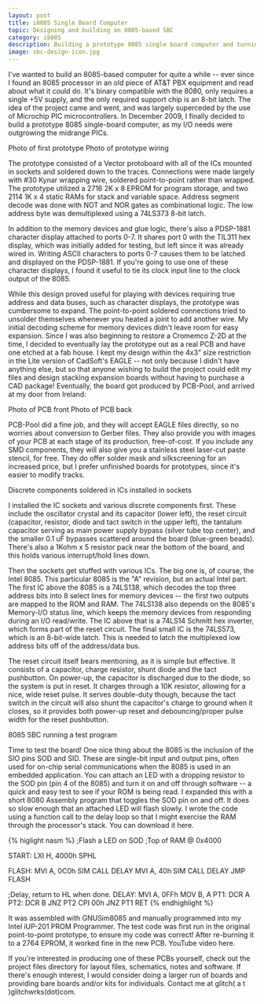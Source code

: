 ```yaml
---
layout: post
title: i8085 Single Board Computer
topic: Designing and building an 8085-based SBC
category: i8085
description: Building a prototype 8085 single board computer and turning it into a proper etched PCB! This page documents construction and testing.
image: sbc-design-icon.jpg
---
```


 I've wanted to build an 8085-based computer for quite a while -- ever since I found an 8085 processor in an old piece of AT&T PBX equipment and read about what it could do. It's binary compatible with the 8080, only requires a single +5V supply, and the only required support chip is an 8-bit latch. The idea of the project came and went, and was largely superceded by the use of Microchip PIC microcontrollers. In December 2009, I finally decided to build a prototype 8085 single-board computer, as my I/O needs were outgrowing the midrange PICs.

Photo of first prototype Photo of prototype wiring


The prototype consisted of a Vector protoboard with all of the ICs mounted in sockets and soldered down to the traces. Connections were made largely with #30 Kynar wrapping wire, soldered point-to-point rather than wrapped. The prototype utilized a 2716 2K x 8 EPROM for program storage, and two 2114 1K x 4 static RAMs for stack and variable space. Address segment decode was done with NOT and NOR gates as combinational logic. The low address byte was demultiplexed using a 74LS373 8-bit latch.

In addition to the memory devices and glue logic, there's also a PDSP-1881 character display attached to ports 0-7. It shares port 0 with the TIL311 hex display, which was initially added for testing, but left since it was already wired in. Writing ASCII characters to ports 0-7 causes them to be latched and displayed on the PDSP-1881. If you're going to use one of these character displays, I found it useful to tie its clock input line to the clock output of the 8085.

While this design proved useful for playing with devices requiring true address and data buses, such as character displays, the prototype was cumbersome to expand. The point-to-point soldered connections tried to unsolder themselves whenever you heated a joint to add another wire. My initial decoding scheme for memory devices didn't leave room for easy expansion. Since I was also beginning to restore a Cromemco Z-2D at the time, I decided to eventually lay the prototype out as a real PCB and have one etched at a fab house. I kept my design within the 4x3" size restriction in the Lite version of CadSoft's EAGLE -- not only because I didn't have anything else, but so that anyone wishing to build the project could edit my files and design stacking expansion boards without having to purchase a CAD package! Eventually, the board got produced by PCB-Pool, and arrived at my door from Ireland:

Photo of PCB front Photo of PCB back


PCB-Pool did a fine job, and they will accept EAGLE files directly, so no worries about conversion to Gerber files. They also provide you with images of your PCB at each stage of its production, free-of-cost. If you include any SMD components, they will also give you a stainless steel laser-cut paste stencil, for free. They do offer solder mask and silkscreening for an increased price, but I prefer unfinished boards for prototypes, since it's easier to modify tracks.



Discrete components soldered in ICs installed in sockets


I installed the IC sockets and various discrete components first. These include the oscillator crystal and its capacitor (lower left), the reset circuit (capacitor, resistor, diode and tact switch in the upper left), the tantalum capacitor serving as main power supply bypass (silver tube top center), and the smaller 0.1 uF bypasses scattered around the board (blue-green beads). There's also a 1Kohm x 5 resistor pack near the bottom of the board, and this holds various interrupt/hold lines down.

Then the sockets get stuffed with various ICs. The big one is, of course, the Intel 8085. This particular 8085 is the "A" revision, but an actual Intel part. The first IC above the 8085 is a 74LS138, which decodes the top three address bits into 8 select lines for memory devices -- the first two outputs are mapped to the ROM and RAM. The 74LS138 also depends on the 8085's Memory-I/O status line, which keeps the memory devices from responding during an I/O read/write. The IC above that is a 74LS14 Schmitt hex inverter, which forms part of the reset circuit. The final small IC is the 74LS573, which is an 8-bit-wide latch. This is needed to latch the multiplexed low address bits off of the address/data bus.

The reset circuit itself bears mentioning, as it is simple but effective. It consists of a capacitor, charge resistor, shunt diode and the tact pushbutton. On power-up, the capacitor is discharged due to the diode, so the system is put in reset. It charges through a 10K resistor, allowing for a nice, wide reset pulse. It serves double-duty though, because the tact switch in the circuit will also shunt the capacitor's charge to ground when it closes, so it provides both power-up reset and debouncing/proper pulse width for the reset pushbutton.



8085 SBC running a test program


Time to test the board! One nice thing about the 8085 is the inclusion of the SIO pins SOD and SID. These are single-bit input and output pins, often used for on-chip serial communications when the 8085 is used in an embedded application. You can attach an LED with a dropping resistor to the SOD pin (pin 4 of the 8085) and turn it on and off through software -- a quick and easy test to see if your ROM is being read. I expanded this with a short 8080 Assembly program that toggles the SOD pin on and off. It does so slow enough that an attached LED will flash slowly. I wrote the code using a function call to the delay loop so that I might exercise the RAM through the processor's stack. You can download it here.

{% higlight nasm %}
;Flash a LED on SOD
;Top of RAM @ 0x4000

START:  LXI H, 4000h
                SPHL

FLASH:  MVI A, 0C0h
        SIM
        CALL DELAY
        MVI A, 40h
        SIM
        CALL DELAY
        JMP FLASH

;Delay, return to HL when done.
DELAY:  MVI A, 0FFh
                MOV B, A
PT1:    DCR A
PT2:    DCR B
                JNZ PT2
                CPI 00h
                JNZ PT1
                RET
{% endhighlight %}

It was assembled with GNUSim8085 and manually programmed into my Intel iUP-201 PROM Programmer. The test code was first run in the original point-to-point prototype, to ensure my code was correct! After re-burning it to a 2764 EPROM, it worked fine in the new PCB. YouTube video here.

If you're interested in producing one of these PCBs yourself, check out the project files directory for layout files, schematics, notes and software. If there's enough interest, I would consider doing a larger run of boards and providing bare boards and/or kits for individuals. Contact me at glitch( a t )glitchwrks(dot)com. 
